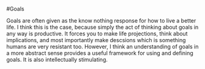 #Goals

Goals are often given as the know nothing response for how to live a better life. I think this is the case, because simply the act of thinking about goals in any way is productive. It forces you to make life projections, think about implications, and most importantly make descsions which is something humans are very resistant too. However, I think an understanding of goals in a more abstract sense provides a useful framework for using and defining goals. It is also intellectually stimulating. 